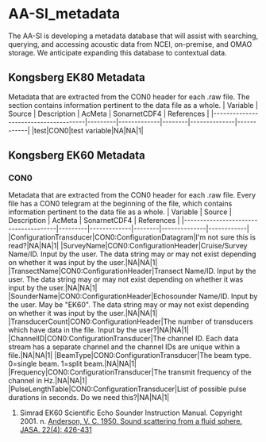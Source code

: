 # AA-SI_metadata
The AA-SI is developing a metadata database that will assist with searching, querying, and accessing acoustic data from NCEI, on-premise, and OMAO storage. We anticipate expanding this database to contextual data.

## Kongsberg EK80 Metadata
Metadata that are extracted from the CON0 header for each .raw file. The <con0> section contains information pertinent to the data file as a whole.
| Variable                             | Source  | Description | AcMeta | SonarnetCDF4 | References |
|--------------------------------------|---------|-------------|--------|--------------|------------|
|test|CON0|test variable|NA|NA|1|

## Kongsberg EK60 Metadata
### CON0
Metadata that are extracted from the CON0 header for each .raw file. Every file has a CON0 telegram at the beginning of the file, which contains information pertinent to the data file as a whole.
| Variable                             | Source  | Description | AcMeta | SonarnetCDF4 | References |
|--------------------------------------|---------|-------------|--------|--------------|------------|
|ConfigurationTransducer|CON0:ConfigurationDatagram|I'm not sure this is read?|NA|NA|1|
|SurveyName|CON0:ConfigurationHeader|Cruise/Survey Name/ID. Input by the user. The data string may or may not exist depending on whether it was input by the user.|NA|NA|1|
|TransectName|CON0:ConfigurationHeader|Transect Name/ID. Input by the user. The data string may or may not exist depending on whether it was input by the user.|NA|NA|1|
|SounderName|CON0:ConfigurationHeader|Echosounder Name/ID. Input by the user. May be "EK60". The data string may or may not exist depending on whether it was input by the user.|NA|NA|1|
|TransducerCount|CON0:ConfigurationHeader|The number of transducers which have data in the file. Input by the user?|NA|NA|1|
|ChannelID|CON0:ConfigurationTransducer|The channel ID. Each data stream has a separate channel and the channel IDs are unique within a file.|NA|NA|1|
|BeamType|CON0:ConfigurationTransducer|The beam type. 0=single beam. 1=split beam.|NA|NA|1|
|Frequency|CON0:ConfigurationTransducer|The transmit frequency of the channel in Hz.|NA|NA|1|
|PulseLengthTable|CON0:ConfigurationTransducer|List of possible pulse durations in seconds. Do we need this?|NA|NA|1|



1. Simrad EK60 Scientific Echo Sounder Instruction Manual. Copyright 2001.
n. [Anderson, V. C. 1950. Sound scattering from a fluid sphere. JASA. 22(4): 426-431](https://doi.org/10.1121/1.1906621)
